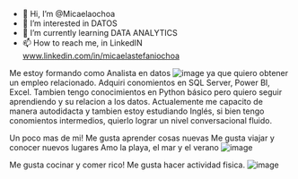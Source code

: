 

- 👋 Hi, I’m @Micaelaochoa
- 👀 I’m interested in DATOS 
- 🌱 I’m currently learning DATA ANALYTICS
- 📫 How to reach me, in LinkedIN www.linkedin.com/in/micaelastefaniochoa

Me estoy formando como Analista en datos ![image](https://github.com/user-attachments/assets/579bee3f-90c2-4cb0-8478-4680f28f9d57)
ya que quiero obtener un empleo relacionado. Adquiri conomientos en SQL Server, Power BI, Excel. 
Tambien tengo conocimientos en Python básico pero quiero seguir aprendiendo y su relacion a los datos. 
Actualemente me capacito de manera autodidacta y tambien estoy estudiando Inglés, si bien tengo conomientos intermedios, quierlo lograr un nivel conversacional fluido. 

Un poco mas de mi! 
Me gusta aprender cosas nuevas 
Me gusta viajar y conocer nuevos lugares
Amo la playa, el mar y el verano ![image](https://github.com/user-attachments/assets/ea01a05b-8849-4eb4-a312-3996339ae248)

Me gusta cocinar y comer rico! 
Me gusta hacer actividad fisica. ![image](https://github.com/user-attachments/assets/d937039a-6197-45af-9097-f6ed3f9b9982)


<!---
Micaelaochoa/Micaelaochoa is a ✨ special ✨ repository because its `README.md` (this file) appears on your GitHub profile.
You can click the Preview link to take a look at your changes.
--->

